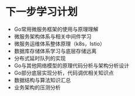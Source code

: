 下一步学习计划
==

- Go常用微服务框架的使用与原理理解
- 微服务架构体系与相关中间件学习
- 微服务运维体系整体原理（k8s，Istio）
- 数据库存储体系学习与底层存储远离
- 分布式延时队列的实现
- Go与其他网络模型的原理代码分析与架构分析设计
- Go部分底层实现分析，代码调优相关知识点
- 数据结构与算法知识汇总
- 业务架构的压测分析